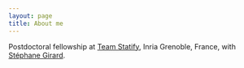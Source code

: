 ```yaml
---
layout: page
title: About me
---
```


Postdoctoral fellowship at <a href="https://www.inria.fr/fr/statify">Team Statify</a>, Inria Grenoble, France, with <a href ="http://mistis.inrialpes.fr/people/girard/">Stéphane Girard</a>.


